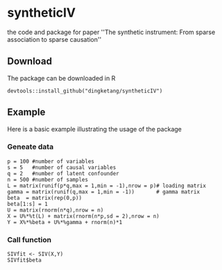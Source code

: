 # syntheticIV
the code and package for paper ''The synthetic instrument: From sparse association to sparse causation''


## Download
The package can be downloaded in R
```
devtools::install_github("dingketang/syntheticIV")
```

## Example
Here is a basic example illustrating the usage of the package


### Geneate data

```
p = 100 #number of variables 
s = 5   #number of causal variables  
q = 2   #number of latent confounder
n = 500 #number of samples 
L = matrix(runif(p*q,max = 1,min = -1),nrow = p)# loading matrix
gamma = matrix(runif(q,max = 1,min = -1))       # gamma matrix
beta  = matrix(rep(0,p))
beta[1:s] = 1
U = matrix(rnorm(n*q),nrow = n)
X = U%*%t(L) + matrix(rnorm(n*p,sd = 2),nrow = n)
Y = X%*%beta + U%*%gamma + rnorm(n)*1
```

### Call function
```
SIVfit <- SIV(X,Y)
SIVfit$beta
```
